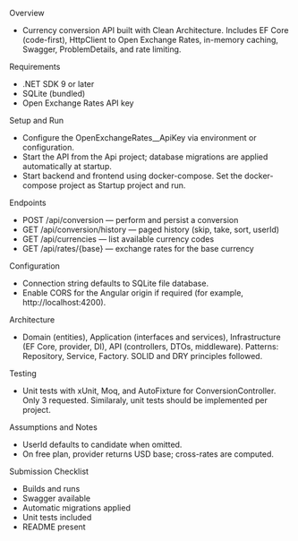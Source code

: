 Overview
- Currency conversion API built with Clean Architecture. Includes EF Core (code-first), HttpClient to Open Exchange Rates, in-memory caching, Swagger, ProblemDetails, and rate limiting.


Requirements
- .NET SDK 9 or later
- SQLite (bundled)
- Open Exchange Rates API key


Setup and Run
- Configure the OpenExchangeRates__ApiKey via environment or configuration.
- Start the API from the Api project; database migrations are applied automatically at startup.
- Start backend and frontend using docker-compose. Set the docker-compose project as Startup project and run.


Endpoints
- POST /api/conversion — perform and persist a conversion
- GET /api/conversion/history — paged history (skip, take, sort, userId)
- GET /api/currencies — list available currency codes
- GET /api/rates/{base} — exchange rates for the base currency


Configuration
- Connection string defaults to SQLite file database.
- Enable CORS for the Angular origin if required (for example, http://localhost:4200).


Architecture
- Domain (entities), Application (interfaces and services), Infrastructure (EF Core, provider, DI), API (controllers, DTOs, middleware). Patterns: Repository, Service, Factory. SOLID and DRY principles followed.


Testing
- Unit tests with xUnit, Moq, and AutoFixture for ConversionController. Only 3 requested. Similaraly, unit tests should be implemented per project.


Assumptions and Notes
- UserId defaults to candidate when omitted.
- On free plan, provider returns USD base; cross-rates are computed.


Submission Checklist
- Builds and runs
- Swagger available
- Automatic migrations applied
- Unit tests included
- README present